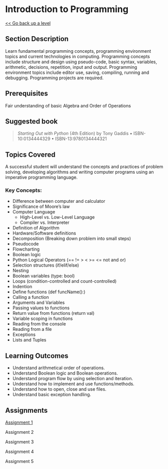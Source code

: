 # Introduction to Programming

[<< Go back up a level](/Year_One/Year_One.md)

## Section Description

Learn fundamental programming concepts, programming environment topics and current technologies in computing. Programming concepts include structure and design using pseudo-code, basic syntax, variables, arithmetic, decisions, repetition, input and output. Programming environment topics include editor use, saving, compiling, running and debugging. Programming projects are required.

## Prerequisites
Fair understanding of basic Algebra and Order of Operations

## Suggested book 

> *Starting Out with Python* (4th Edition) by Tony Gaddis • ISBN-10:0134444329 • ISBN-13:9780134444321

## Topics Covered 

A successful student will understand the concepts and practices of problem solving, developing algorithms and writing computer programs using an imperative programming language. 

### Key Concepts:

*   Difference between computer and calculator
*	Significance of Moore’s law
*	Computer Language
    * High-Level vs. Low-Level Language
    * Compiler vs. Interpreter
*   Definition of Algorithm
*   Hardware/Software definitions
*   Decomposition (Breaking down problem into small steps)
*   Pseudocode
*   Flowcharting
*	Boolean logic
*	Python Logical Operators (== != > < >= <= not and or)
*   Selection structures (if/elif/else)
*   Nesting
*   Boolean variables (type: bool)
*   Loops (condition-controlled and count-controlled)
*   Indention
*	Define functions (def funcName():)
*	Calling a function
*   Arguments and Variables
*	Passing values to functions
*	Return value from functions (return val)
*	Variable scoping in functions
*   Reading from the console
*   Reading from a file
*   Exceptions
*   Lists and Tuples





## Learning Outcomes 

*   Understand arithmetical order of operations.
*   Understand Boolean logic and Boolean operations.
*   Understand program flow by using selection and iteration.
*   Understand how to implement and use functions/methods.
*   Understand how to open, close and use files.
*   Understand basic exception handling.

## Assignments

[Assignment 1](Assignment1.md)

Assignment 2

Assignment 3

Assignment 4

Assignment 5
